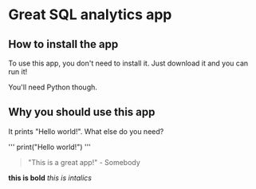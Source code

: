 # Great SQL analytics app

## How to install the app

To use this app, you don't need to install it. Just download it and you can run it!

You'll need Python though.

## Why you should use this app

It prints "Hello world!". What else do you need?

'''
print("Hello world!")
'''

>"This is a great app!" - Somebody

**this is bold**
_this is intalics_

